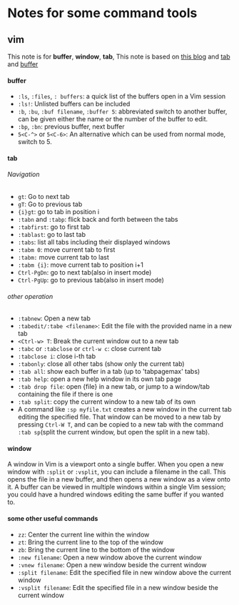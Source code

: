 # Notes for some command tools
## vim
This note is for **buffer**, **window**, **tab**, This note is based on [this blog](https://sanctum.geek.nz/arabesque/buffers-windows-tabs/) and [tab](http://vim.wikia.com/wiki/Using_tab_pages) and [buffer](http://vim.wikia.com/wiki/Easier_buffer_switching)

#### buffer
* `:ls`, `:files`, `: buffers`: a quick list of the buffers open in a Vim session
* `:ls!`: Unlisted buffers can be included
* `:b`, `:bu`, `:buf filename`, `:buffer 5`: abbreviated switch to another buffer, can be given either the name or the number of the buffer to edit. 
* `:bp`, `:bn`: previous buffer, next buffer
* `5<C-^>` or `5<C-6>`: An alternative which can be used from normal mode, switch to 5.
#### tab
###### Navigation
* `gt`: Go to next tab
* `gT`: Go to previous tab
* `{i}gt`: go to tab in position i
* `:tabn` and `:tabp`: flick back and forth between the tabs
* `:tabfirst`: go to first tab
* `:tablast`: go to last tab
* `:tabs`: list all tabs including their displayed windows
* `:tabm 0`: move current tab to first
* `:tabm:` move current tab to last
* `:tabm {i}`: move current tab to position i+1
* `Ctrl-PgDn`: go to next tab(also in insert mode)
* `Ctrl-PgUp`: go to previous tab(also in insert mode)
###### other operation
* `:tabnew`: Open a new tab
* `:tabedit/:tabe <filename>`: Edit the file with the provided name in a new tab
* `<Ctrl-w> T`: Break the current window out to a new tab
* `:tabc` or `:tabclose` or `ctrl-w c`: close current tab
* `:tabclose i`: close i-th tab
* `:tabonly`: close all other tabs (show only the current tab)
* `:tab all`: show each buffer in a tab (up to 'tabpagemax' tabs)
* `:tab help`: open a new help window in its own tab page
* `:tab drop file`: open {file} in a new tab, or jump to a window/tab containing the file if there is one
* `:tab split`: copy the current window to a new tab of its own
* A command like `:sp myfile.txt` creates a new window in the current tab editing the specified file. That window can be moved to a new tab by pressing `Ctrl-W T`, and can be copied to a new tab with the command `:tab sp`(split the current window, but open the split in a new tab). 
#### window
A window in Vim is a viewport onto a single buffer. When you open a new window with `:split` or `:vsplit`, you can include a filename in the call. This opens the file in a new buffer, and then opens a new window as a view onto it. A buffer can be viewed in multiple windows within a single Vim session; you could have a hundred windows editing the same buffer if you wanted to.

#### some other useful commands
* `zz`: Center the current line within the window
* `zt`: Bring the current line to the top of the window
* `zb`: Bring the current line to the bottom of the window
* `:new filename`: Open a new window above the current window
* `:vnew filename`: Open a new window beside the current window
* `:split filename`: Edit the specified file in new window above the current window
* `:vsplit filename`: Edit the specified file in a new window beside the current window
